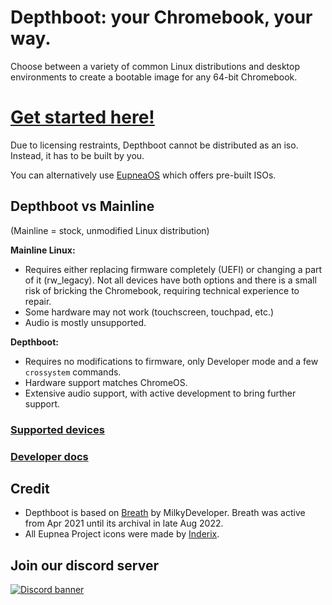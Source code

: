 # Depthboot: your **Chromebook**, your way.
Choose between a variety of common Linux distributions and desktop environments to create a bootable image for any 64-bit Chromebook.
<h1><a href="https://eupnea-linux.github.io/main.html#/depthboot-pages/requirements">Get started here!</a></h1>
Due to licensing restraints, Depthboot cannot be distributed as an iso. Instead, it has to be built by you.

You can alternatively use [EupneaOS](https://github.com/eupnea-linux/eupnea-os) which offers pre-built ISOs.

## Depthboot vs Mainline
(Mainline = stock, unmodified Linux distribution)

**Mainline Linux:**
* Requires either replacing firmware completely (UEFI) or changing a part of it (rw_legacy). Not all devices have both options and there is a small risk of bricking the Chromebook, requiring technical experience to repair.
* Some hardware may not work (touchscreen, touchpad, etc.)
* Audio is mostly unsupported.

**Depthboot:**
* Requires no modifications to firmware, only Developer mode and a few ``crossystem`` commands.
* Hardware support matches ChromeOS.
* Extensive audio support, with active development to bring further support.

### [Supported devices](https://eupnea-linux.github.io/main.html#/depthboot-pages/requirements?id=supported-devices)

### [Developer docs](https://eupnea-linux.github.io/main.html#/dev-pages/build-script)

## Credit
* Depthboot is based on [Breath](https://github.com/cb-linux/breath) by MilkyDeveloper. Breath was active from Apr 2021 until its archival in late Aug 2022.  
* All Eupnea Project icons were made by [Inderix](https://github.com/Inderix).

## Join our discord server
[<img src="https://discordapp.com/api/guilds/994245999822381076/widget.png?style=banner2" alt="Discord banner"></img>](https://discord.gg/jxXb2PwzYz)
